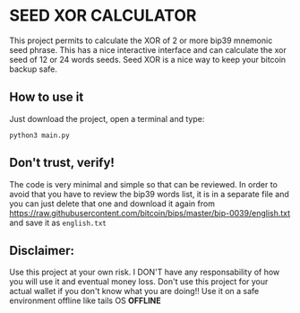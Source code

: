 # SEED XOR CALCULATOR

This project permits to calculate the XOR of 2 or more bip39 mnemonic seed phrase. This has a nice interactive interface and can calculate the xor seed of 12 or 24 words seeds. Seed XOR is a nice way to keep your bitcoin backup safe. 

## How to use it

Just download the project, open a terminal and type:

`python3 main.py`

## Don't trust, verify!

The code is very minimal and simple so that can be reviewed. In order to avoid that you have to review the bip39 words list, it is in a separate file and you can just delete that one and download it again from https://raw.githubusercontent.com/bitcoin/bips/master/bip-0039/english.txt and save it as `english.txt`

## Disclaimer:

Use this project at your own risk.
I DON'T have any responsability of how you will use it and eventual money loss.
Don't use this project for your actual wallet if you don't know what you are doing!!
Use it on a safe environment offline like tails OS **OFFLINE**

